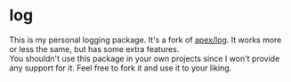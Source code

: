 # log

This is my personal logging package. It's a fork of [apex/log](https://github.com/apex/log). It works more or less the
same, but has some extra features.\
You shouldn't use this package in your own projects since I won't provide any support for it. Feel free to fork it and
use it to your liking.
